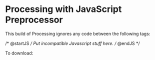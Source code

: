 Processing with JavaScript Preprocessor
==========

This build of Processing ignores any code between the following tags:

/* @startJS */
Put incompatible Javascript stuff here.
/* @endJS */

To download: 

